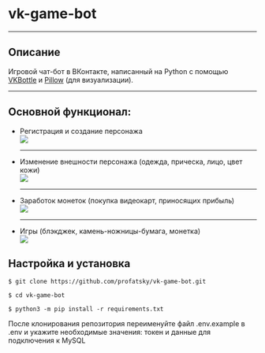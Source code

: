 <h1>vk-game-bot</h1>
<hr>
<h2>Описание</h2>
Игровой чат-бот в ВКонтакте, написанный на Python с помощью <a href="https://github.com/vkbottle/vkbottle">VKBottle</a> и <a href="https://github.com/python-pillow/Pillow">Pillow</a> (для визуализации).
<hr>
<h2>Основной функционал:</h2>
<ul>
    <li>Регистрация и создание персонажа</li>
    <img src="https://github.com/profatsky/vkbottle-game-bot/blob/master/pictures/gif/register.gif">
    <hr>
    <li>Изменение внешности персонажа (одежда, прическа, лицо, цвет кожи)</li>
    <img src="https://github.com/profatsky/vkbottle-game-bot/blob/master/pictures/gif/shop.gif">
    <hr>
    <li>Заработок монеток (покупка видеокарт, приносящих прибыль)</li>
    <img src="https://github.com/profatsky/vkbottle-game-bot/blob/master/pictures/gif/cards.gif">
    <hr>
    <li>Игры (блэкджек, камень-ножницы-бумага, монетка)</li>
    <img src="https://github.com/profatsky/vkbottle-game-bot/blob/master/pictures/gif/game.gif">
</ul>
<h2>Настройка и установка</h2>

```
$ git clone https://github.com/profatsky/vk-game-bot.git

$ cd vk-game-bot

$ python3 -m pip install -r requirements.txt
```
<p>После клонирования репозитория переименуйте файл .env.example в .env и укажите необходимые значения: токен и данные для подключения к MySQL</p>
